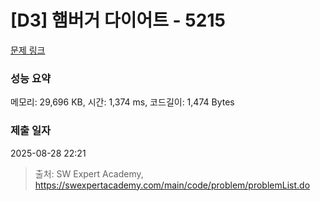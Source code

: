 # [D3] 햄버거 다이어트 - 5215 

[문제 링크](https://swexpertacademy.com/main/code/problem/problemDetail.do?contestProbId=AWT-lPB6dHUDFAVT) 

### 성능 요약

메모리: 29,696 KB, 시간: 1,374 ms, 코드길이: 1,474 Bytes

### 제출 일자

2025-08-28 22:21



> 출처: SW Expert Academy, https://swexpertacademy.com/main/code/problem/problemList.do